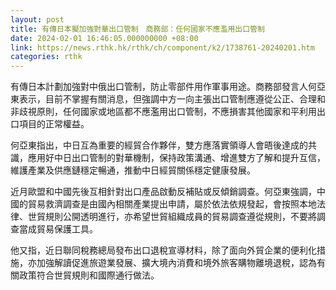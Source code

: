 ```yaml
---
layout: post
title: 有傳日本擬加強對華出口管制　商務部：任何國家不應濫用出口管制
date: 2024-02-01 16:46:05.000000000 +08:00
link: https://news.rthk.hk/rthk/ch/component/k2/1738761-20240201.htm
categories: rthk
---
```


有傳日本計劃加強對中俄出口管制，防止零部件用作軍事用途。商務部發言人何亞東表示，目前不掌握有關消息，但強調中方一向主張出口管制應遵從公正、合理和非歧視原則，任何國家或地區都不應濫用出口管制，不應損害其他國家和平利用出口項目的正常權益。

何亞東指出，中日互為重要的經貿合作夥伴，雙方應落實領導人會晤後達成的共識，應用好中日出口管制的對華機制，保持政策溝通、增進雙方了解和提升互信，維護產業及供應鏈穩定暢通，推動中日經貿關係穩定健康發展。

近月歐盟和中國先後互相針對出口產品啟動反補貼或反傾銷調查。何亞東強調，中國的貿易救濟調查是由國內相關產業提出申請，屬於依法依規發起，會按照本地法律、世貿規則公開透明進行，亦希望世貿組織成員的貿易調查遵從規則，不要將調查當成貿易保護工具。

他又指，近日聯同稅務總局發布出口退稅宣導材料，除了面向外貿企業的便利化措施，亦加強解讀促進旅遊業發展、擴大境內消費和境外旅客購物離境退稅，認為有關政策符合世貿規則和國際通行做法。
